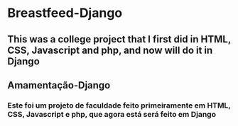 # Breastfeed-Django

## This was a college project that I first did in HTML, CSS, Javascript and php, and now will do it in Django

## Amamentação-Django

### Este foi um projeto de faculdade feito primeiramente em HTML, CSS, Javascript e php, que agora está será feito em Django